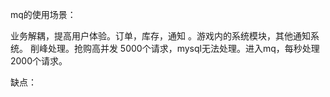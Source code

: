 

mq的使用场景：

业务解耦，提高用户体验。订单，库存，通知 。游戏内的系统模块，其他通知系统。
削峰处理。抢购高并发 5000个请求，mysql无法处理。进入mq，每秒处理 2000个请求。

缺点：
